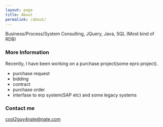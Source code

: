 ```yaml
---
layout: page
title: About
permalink: /about/
---
```


Business/Process/System Consulting, 
JQuery, Java, SQL (Most kind of RDB)

### More Information

Recently, I have been working on a purchase project(some epro project).
- purchase request
- bidding
- contract
- purchase order
- interfase to erp system(SAP etc) and some legacy systems

### Contact me

[cool2guy4nate@nate.com](mailto:cool2guy4nate@nate.com)
